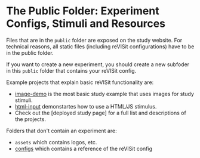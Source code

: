 # The Public Folder: Experiment Configs, Stimuli and Resources

Files that are in the `public` folder are exposed on the study website. For technical reasons, all static files (including reVISit configurations) have to be in the public folder. 

If you want to create a new experiment, you should create a new subfoder in this `public` folder that contains your reVISit config.

Example projects that explain basic reVISit functionality are: 

 * [image-demo](image-demo) is the most basic study example that uses images for study stimuli. 
 * [html-input](html-demo) demonstartes how to use a HTML/JS stimulus. 
 * Check out the [deployed study page] for a full list and descriptions of the projects. 

Folders that don't contain an experiment are: 

* `assets` which contains logos, etc. 
* [configs](configs) which contains a reference of the reVISit config